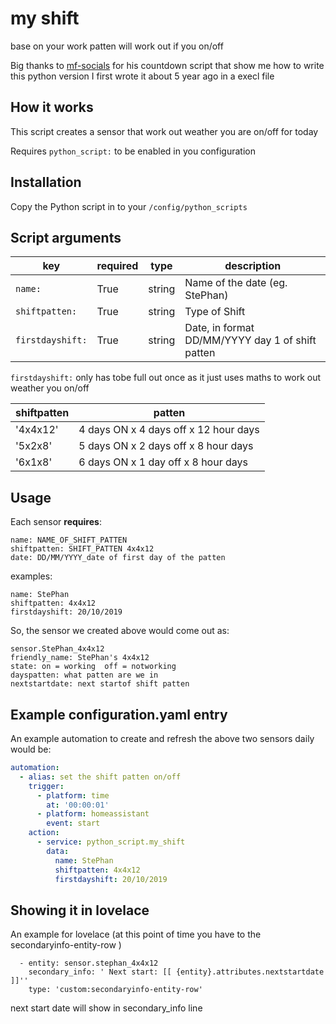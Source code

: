# my shift
base on your work patten will work out if you on/off

Big thanks to [mf-socials](https://github.com/mf-social/ps-date-countdown) for his countdown script that show me how to write this python version I first wrote it about 5 year ago in a execl file


## How it works
This script creates a sensor that work out weather you are on/off for today

Requires `python_script:` to be enabled in you configuration

## Installation
Copy the Python script in to your `/config/python_scripts`

## Script arguments
key | required | type | description
-- | -- | -- | --
`name:` | True | string | Name of the date (eg. StePhan)
`shiftpatten:` | True | string | Type of Shift  
`firstdayshift:` | True | string | Date, in format DD/MM/YYYY day 1 of shift patten

`firstdayshift:` only has tobe full out once as it just uses maths to work out weather you on/off


shiftpatten | patten
--|--
'4x4x12'|    4 days ON x 4 days off x 12 hour days 
'5x2x8'|    5 days ON x 2 days off x 8 hour days 
'6x1x8' |    6 days ON x 1 day off x 8 hour days 

## Usage
Each sensor **requires**:

```
name: NAME_OF_SHIFT_PATTEN
shiftpatten: SHIFT_PATTEN 4x4x12
date: DD/MM/YYYY_date of first day of the patten
```

examples:

```
name: StePhan
shiftpatten: 4x4x12
firstdayshift: 20/10/2019
```
So, the sensor we created above would come out as:

```
sensor.StePhan_4x4x12
friendly_name: StePhan's 4x4x12
state: on = working  off = notworking
dayspatten: what patten are we in
nextstartdate: next startof shift patten
```
## Example configuration.yaml entry
An example automation to create and refresh the above two sensors daily would be:

```yaml
automation:
  - alias: set the shift patten on/off
    trigger:
      - platform: time
        at: '00:00:01'
      - platform: homeassistant
        event: start
    action:
      - service: python_script.my_shift
        data:
          name: StePhan
          shiftpatten: 4x4x12
          firstdayshift: 20/10/2019
```
## Showing it in lovelace
An example for lovelace
(at this point of time you have to the secondaryinfo-entity-row )

```
  - entity: sensor.stephan_4x4x12
    secondary_info: ' Next start: [[ {entity}.attributes.nextstartdate ]]''
    type: 'custom:secondaryinfo-entity-row'
```
next start date will show in secondary_info line
